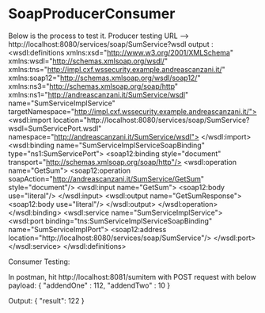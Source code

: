 # SoapProducerConsumer

Below is the process to test it.
Producer testing
URL --> http://localhost:8080/services/soap/SumService?wsdl
output :
	<wsdl:definitions xmlns:xsd="http://www.w3.org/2001/XMLSchema" xmlns:wsdl="http://schemas.xmlsoap.org/wsdl/" xmlns:tns="http://impl.cxf.wssecurity.example.andreascanzani.it/" xmlns:soap12="http://schemas.xmlsoap.org/wsdl/soap12/" xmlns:ns3="http://schemas.xmlsoap.org/soap/http" xmlns:ns1="http://andreascanzani.it/SumService/wsdl" name="SumServiceImplService" targetNamespace="http://impl.cxf.wssecurity.example.andreascanzani.it/">
	<wsdl:import location="http://localhost:8080/services/soap/SumService?wsdl=SumServicePort.wsdl" namespace="http://andreascanzani.it/SumService/wsdl"> </wsdl:import>
	<wsdl:binding name="SumServiceImplServiceSoapBinding" type="ns1:SumServicePort">
	<soap12:binding style="document" transport="http://schemas.xmlsoap.org/soap/http"/>
	<wsdl:operation name="GetSum">
	<soap12:operation soapAction="http://andreascanzani.it/SumService/GetSum" style="document"/>
	<wsdl:input name="GetSum">
	<soap12:body use="literal"/>
	</wsdl:input>
	<wsdl:output name="GetSumResponse">
	<soap12:body use="literal"/>
	</wsdl:output>
	</wsdl:operation>
	</wsdl:binding>
	<wsdl:service name="SumServiceImplService">
	<wsdl:port binding="tns:SumServiceImplServiceSoapBinding" name="SumServiceImplPort">
	<soap12:address location="http://localhost:8080/services/soap/SumService"/>
	</wsdl:port>
	</wsdl:service>
	</wsdl:definitions>
	
	

Consumer Testing:

In postman, hit http://localhost:8081/sumitem with POST request with below payload:
{
    "addendOne" : 112,
    "addendTwo" : 10
}

Output:
{
    "result": 122
}



 
